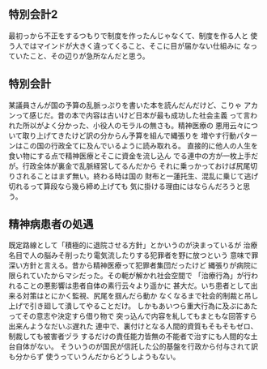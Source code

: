 ﻿## 特別会計2

最初っから不正をするつもりで制度を作ったんじゃなくて、制度を作る人と
使う人ではマインドが大きく違ってくること、そこに目が届かない仕組みに
なっていたこと、その辺りが急所なんだと思う。


## 特別会計

某議員さんが国の予算の乱脈っぷりを書いた本を読んだんだけど、こりゃ
アカンって感じだ。昔の本で内容は古いけど日本が最も成功した社会主義
って言われた所以がよく分かった、小役人のモラルの無さも。精神医療の
悪用云々について取り上げてきたけど訳の分からん予算を組んで縄張りを
増やす行動パターンはこの国の行政全てに及んでいるように読み取れる。
直接的に他人の人生を食い物にする点で精神医療とそこに資金を流し込ん
でる連中の方が一枚上手だが。行政全体が裏金で乱脈経営してるんだから
それに乗っかっておけば尻尾切りされることはまず無い。終わる時は国の
財布と一蓮托生、混乱に乗じて逃げ切れるって算段なら幾ら締め上げても
気に掛ける理由にはならんだろうと思う。


## 精神病患者の処遇

既定路線として「積極的に退院させる方針」とかいうのが決まっているが
治療名目で人の脳みそ削ったり電気流したりする犯罪者を野に放つという
意味で罪深い方針と言える。昔から精神医療って犯罪者集団だったけど
縄張りが病院に限られていたからマシだった。その軛が解かれ社会空間で
「治療行為」が行われることの悪影響は患者自体の素行云々より遥かに
甚大だ。いち患者として出来る対策はとにかく監視、尻尾を掴んだら動か
なくなるまで社会的制裁と吊し上げで引き廻して潰してやることだけ。
しかもあいつら重大行為に及ぶにあたってその意志や決定すら借り物で
突っ込んで内容を糺してもまともな回答すら出来んようなだいぶ遅れた
連中で、裏付けとなる人間的資質もそもそもゼロ、制裁しても被害者ヅラ
するだけの責任能力皆無の不能者で治すにも人間的な土台自体がない。
そういうのが国民が信託した公的基盤を行政から付与されて訳も分からず
使うっていうんだからどうしようもない。

